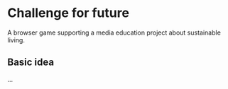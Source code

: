 # Challenge for future

A browser game supporting a media education project about sustainable living.

## Basic idea

...
